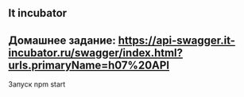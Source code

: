 #
It incubator
---
Домашнее задание:
https://api-swagger.it-incubator.ru/swagger/index.html?urls.primaryName=h07%20API
---
Запуск npm start